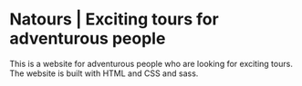 # Natours | Exciting tours for adventurous people

This is a website for adventurous people who are looking for exciting tours. The website is built with HTML and CSS and sass.
